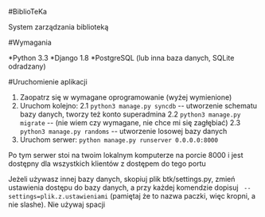 #BiblioTeKa

System zarządzania biblioteką

#Wymagania

*Python 3.3
*Django 1.8
*PostgreSQL (lub inna baza danych, SQLite odradzany)


#Uruchomienie aplikacji

1. Zaopatrz się w wymagane oprogramowanie (wyżej wymienione)
2. Uruchom kolejno:
  2.1 `python3 manage.py syncdb` -- utworzenie schematu bazy danych, tworzy też konto superadmina
  2.2 `python3 manage.py migrate` -- (nie wiem czy wymagane, nie chce mi się zagłębiać)
  2.3 `python3 manage.py randoms` -- utworzenie losowej bazy danych
3. Uruchom serwer:
`python manage.py runserver 0.0.0.0:8000`

Po tym serwer stoi na twoim lokalnym komputerze na porcie 8000 i jest dostępny dla wszystkich klientów z dostępem do tego portu

Jeżeli używasz innej bazy danych, skopiuj plik btk/settings.py, zmień ustawienia dostępu do bazy danych, a przy każdej
komendzie dopisuj ` --settings=plik.z.ustawieniami` (pamiętaj że to nazwa paczki, więc kropni, a nie slashe). Nie używaj spacji